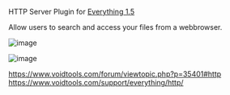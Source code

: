 HTTP Server Plugin for [Everything 1.5](https://www.voidtools.com/forum/viewtopic.php?f=12&t=9787)

Allow users to search and access your files from a webbrowser.

![image](https://github.com/user-attachments/assets/c41251d7-76ca-4df3-8dfb-2019f48a25a0)

![image](https://github.com/user-attachments/assets/ecb63c87-0150-40c2-aa60-8e2331e241da)

https://www.voidtools.com/forum/viewtopic.php?p=35401#http
https://www.voidtools.com/support/everything/http/
